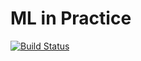 # ML in Practice

[![Build Status](https://magnum.travis-ci.com/StevenReitsma/ml-in-practice.svg?token=xrmeJ1o7mqs9fEkzJw9e&branch=master)](https://magnum.travis-ci.com/StevenReitsma/ml-in-practice)